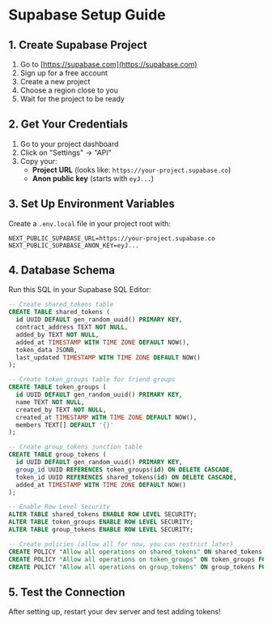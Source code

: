 # Supabase Setup Guide

## 1. Create Supabase Project

1. Go to [https://supabase.com](https://supabase.com)
2. Sign up for a free account
3. Create a new project
4. Choose a region close to you
5. Wait for the project to be ready

## 2. Get Your Credentials

1. Go to your project dashboard
2. Click on "Settings" → "API"
3. Copy your:
   - **Project URL** (looks like: `https://your-project.supabase.co`)
   - **Anon public key** (starts with `eyJ...`)

## 3. Set Up Environment Variables

Create a `.env.local` file in your project root with:

```env
NEXT_PUBLIC_SUPABASE_URL=https://your-project.supabase.co
NEXT_PUBLIC_SUPABASE_ANON_KEY=eyJ...
```

## 4. Database Schema

Run this SQL in your Supabase SQL Editor:

```sql
-- Create shared_tokens table
CREATE TABLE shared_tokens (
  id UUID DEFAULT gen_random_uuid() PRIMARY KEY,
  contract_address TEXT NOT NULL,
  added_by TEXT NOT NULL,
  added_at TIMESTAMP WITH TIME ZONE DEFAULT NOW(),
  token_data JSONB,
  last_updated TIMESTAMP WITH TIME ZONE DEFAULT NOW()
);

-- Create token_groups table for friend groups
CREATE TABLE token_groups (
  id UUID DEFAULT gen_random_uuid() PRIMARY KEY,
  name TEXT NOT NULL,
  created_by TEXT NOT NULL,
  created_at TIMESTAMP WITH TIME ZONE DEFAULT NOW(),
  members TEXT[] DEFAULT '{}'
);

-- Create group_tokens junction table
CREATE TABLE group_tokens (
  id UUID DEFAULT gen_random_uuid() PRIMARY KEY,
  group_id UUID REFERENCES token_groups(id) ON DELETE CASCADE,
  token_id UUID REFERENCES shared_tokens(id) ON DELETE CASCADE,
  added_at TIMESTAMP WITH TIME ZONE DEFAULT NOW()
);

-- Enable Row Level Security
ALTER TABLE shared_tokens ENABLE ROW LEVEL SECURITY;
ALTER TABLE token_groups ENABLE ROW LEVEL SECURITY;
ALTER TABLE group_tokens ENABLE ROW LEVEL SECURITY;

-- Create policies (allow all for now, you can restrict later)
CREATE POLICY "Allow all operations on shared_tokens" ON shared_tokens FOR ALL USING (true);
CREATE POLICY "Allow all operations on token_groups" ON token_groups FOR ALL USING (true);
CREATE POLICY "Allow all operations on group_tokens" ON group_tokens FOR ALL USING (true);
```

## 5. Test the Connection

After setting up, restart your dev server and test adding tokens!
